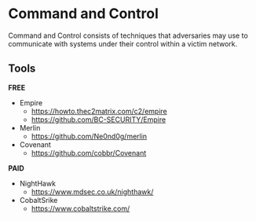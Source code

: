 # Command and Control

Command and Control consists of techniques that adversaries may use to communicate with systems under their control within a victim network.

## Tools

**FREE**
- Empire
  - https://howto.thec2matrix.com/c2/empire
  - https://github.com/BC-SECURITY/Empire
- Merlin 
  - https://github.com/Ne0nd0g/merlin
- Covenant
  - https://github.com/cobbr/Covenant
  
**PAID**
- NightHawk
  - https://www.mdsec.co.uk/nighthawk/
- CobaltSrike
  - https://www.cobaltstrike.com/
    
